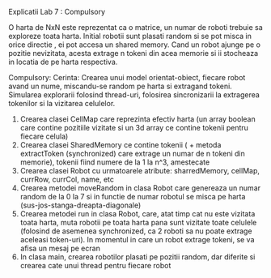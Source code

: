Explicatii Lab 7 : Compulsory

O harta de NxN este reprezentat ca o matrice, un numar de roboti trebuie sa exploreze toata harta. Initial robotii sunt plasati random si se pot misca in orice directie
, ei pot accesa un shared memory. Cand un robot ajunge pe o pozitie nevizitata, acesta extrage n tokeni din acea memorie si ii stocheaza in locatia de pe harta respectiva.

Compulsory:
Cerinta: Crearea unui model orientat-obiect, fiecare robot avand un nume, miscandu-se random pe harta si extragand tokeni. Simularea explorarii folosind thread-uri, folosirea
sincronizarii la extragerea tokenilor si la vizitarea celulelor.

1. Crearea clasei CellMap care reprezinta efectiv harta (un array boolean care contine pozitiile vizitate si un 3d array ce contine tokenii pentru fiecare celula)
2. Crearea clasei SharedMemory ce contine tokenii ( + metoda extractToken (synchronized) care extrage un numar de n tokeni din memorie), tokenii fiind numere de la 1 la n^3, amestecate
3. Crearea clasei Robot cu urmatoarele atribute: sharredMemory, cellMap, currRow, currCol, name, etc
4. Crearea metodei moveRandom in clasa Robot care genereaza un numar random de la 0 la 7 si in functie de numar robotul se misca pe harta (sus-jos-stanga-dreapta-diagonale)
5. Crearea metodei run in clasa Robot, care, atat timp cat nu este vizitata toata harta, muta robotii pe toata harta pana sunt vizitate toate celulele (folosind de asemenea
synchronized, ca 2 roboti sa nu poate extrage aceleasi token-uri). In momentul in care un robot extrage tokeni, se va afisa un mesaj pe ecran
6. In clasa main, crearea robotilor plasati pe pozitii random, dar diferite si crearea cate unui thread pentru fiecare robot
